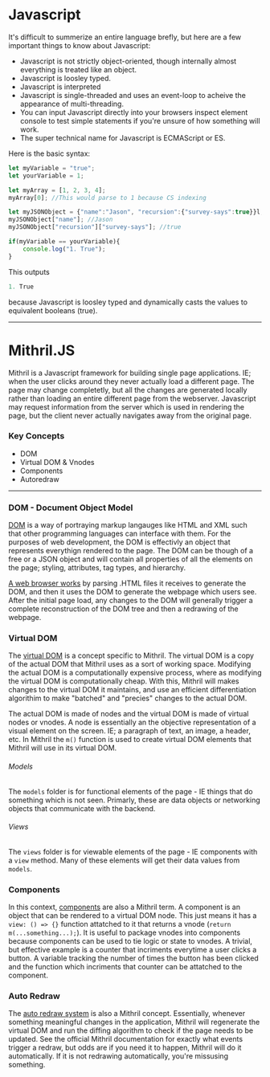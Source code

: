 # Javascript
It's difficult to summerize an entire language brefly, but here are a few important things to know about Javascript:
* Javascript is not strictly object-oriented, though internally almost everything is treated like an object.
* Javascript is loosley typed.
* Javascript is interpreted
* Javascript is single-threaded and uses an event-loop to acheive the appearance of multi-threading.
* You can input Javascript directly into your browsers inspect element console to test simple statements if you're unsure of how something will work.
* The super technical name for Javascript is ECMAScript or ES.

Here is the basic syntax:
```javascript
let myVariable = "true";
let yourVariable = 1;

let myArray = [1, 2, 3, 4];
myArray[0]; //This would parse to 1 because CS indexing

let myJSONObject = {"name":"Jason", "recursion":{"survey-says":true}}l;
myJSONObject["name"]; //Jason
myJSONObject["recursion"]["survey-says"]; //true

if(myVariable == yourVariable){
    console.log("1. True");
}
```
This outputs 
```javascript
1. True
``` 
because Javascript is loosley typed and dynamically casts the values to equivalent booleans (true).

---

# Mithril.JS
Mithril is a Javascript framework for building single page applications. IE; when the user clicks around they never actually load a different page. The page may change completetly, but all the changes are generated locally rather than loading an entire different page from the webserver. Javascript may request information from the server which is used in rendering the page, but the client never actually navigates away from the original page.

### Key Concepts
* DOM
* Virtual DOM & Vnodes
* Components
* Autoredraw

---

### DOM - Document Object Model
[DOM](https://developer.mozilla.org/en-US/docs/Web/API/Document_Object_Model/Introduction) is a way of portraying markup langauges like HTML and XML such that other programming languages can interface with them. For the purposes of web development, the DOM is effectivly an object that represents everythign rendered to the page. The DOM can be though of a free or a JSON object and will contain all properties of all the elements on the page; styling, attributes, tag types, and hierarchy.

[A web browser works](https://blog.logrocket.com/how-browser-rendering-works-behind-the-scenes-6782b0e8fb10/) by parsing .HTML files it receives to generate the DOM, and then it uses the DOM to generate the webpage which users see. After the initial page load, any changes to the DOM will generally trigger a complete reconstruction of the DOM tree and then a redrawing of the webpage.

### Virtual DOM
The [virtual DOM](https://mithril.js.org/vnodes.html) is a concept specific to Mithril. The virtual DOM is a copy of the actual DOM that Mithril uses as a sort of working space. Modifying the actual DOM is a computationally expensive process, where as modifying the virtual DOM is computationally cheap. With this, Mithril will makes changes to the virtual DOM it maintains, and use an efficient differentiation algorithim to make "batched" and "precies" changes to the actual DOM. 

The actual DOM is made of nodes and the virtual DOM is made of virtual nodes or vnodes. A node is essentially an the objective representation of a visual element on the screen. IE; a paragraph of text, an image, a header, etc. In Mithril the `m()` function is used to create virtual DOM elements that Mithril will use in its virtual DOM.

###### Models
The `models` folder is for functional elements of the page - IE things that do something which is not seen. Primarly, these are data objects or networking objects that communicate with the backend. 

###### Views
The `views` folder is for viewable elements of the page - IE components with a `view` method. Many of these elements will get their data values from `models`.

### Components
In this context, [components](https://mithril.js.org/components.html) are also a Mithril term. A component is an object that can be rendered to a virtual DOM node. This just means it has a `view: () => {}` function attatched to it that returns a vnode (`return m(...something...);`). It is useful to package vnodes into components because components can be used to tie logic or state to vnodes. A trivial, but effective example is a counter that incriments everytime a user clicks a button. A variable tracking the number of times the button has been clicked and the function which incriments that counter can be attatched to the component.

### Auto Redraw
The [auto redraw system](https://mithril.js.org/autoredraw.html) is also a Mithril concept. Essentially, whenever something meaningful changes in the application, Mithril will regenerate the virtual DOM and run the diffing algorithm to check if the page needs to be updated. See the official Mithril documentation for exactly what events trigger a redraw, but odds are if you need it to happen, Mithril will do it automatically. If it is not redrawing automatically, you're missusing something.
